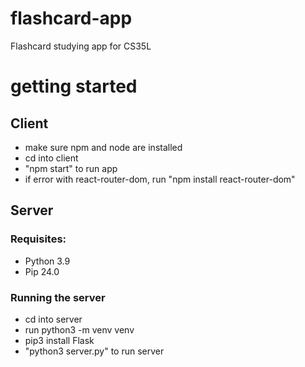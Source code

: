 # flashcard-app
Flashcard studying app for CS35L

# getting started
## Client
- make sure npm and node are installed 
- cd into client
- "npm start" to run app
- if error with react-router-dom, run "npm install react-router-dom"

## Server
### Requisites:
- Python 3.9
- Pip 24.0

### Running the server
- cd into server
- run python3 -m venv venv
- pip3 install Flask
- "python3 server.py" to run server